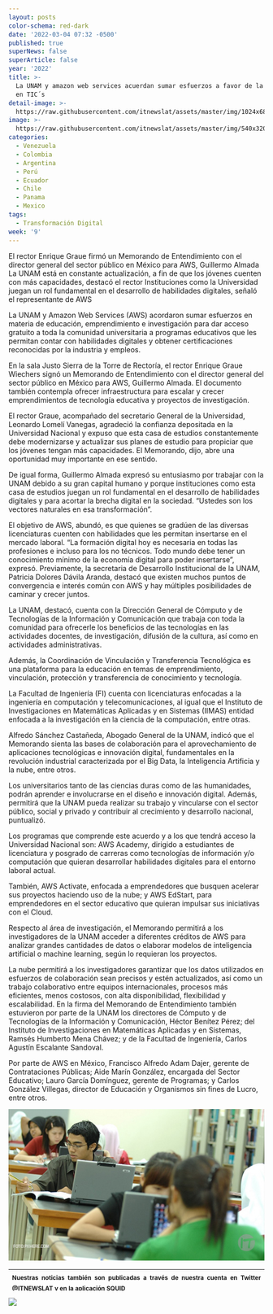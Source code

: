 ```yaml
---
layout: posts
color-schema: red-dark
date: '2022-03-04 07:32 -0500'
published: true
superNews: false
superArticle: false
year: '2022'
title: >-
  La UNAM y amazon web services acuerdan sumar esfuerzos a favor de la educación
  en TIC´s
detail-image: >-
  https://raw.githubusercontent.com/itnewslat/assets/master/img/1024x680/Educacion-Wifi-g.jpg
image: >-
  https://raw.githubusercontent.com/itnewslat/assets/master/img/540x320/Educacion-Wifi-p.jpg
categories:
  - Venezuela
  - Colombia
  - Argentina
  - Perú
  - Ecuador
  - Chile
  - Panama
  - Mexico
tags:
  - Transformación Digital
week: '9'
---
```

El rector Enrique Graue firmó un Memorando de Entendimiento con el director general del sector público en México para AWS, Guillermo Almada
La UNAM está en constante actualización, a fin de que los jóvenes cuenten con más capacidades, destacó el rector
Instituciones como la Universidad juegan un rol fundamental en el desarrollo de habilidades digitales, señaló el representante de AWS
 
La UNAM y Amazon Web Services (AWS) acordaron sumar esfuerzos en materia de educación, emprendimiento e investigación para dar acceso gratuito a toda la comunidad universitaria a programas educativos que les permitan contar con habilidades digitales y obtener certificaciones reconocidas por la industria y empleos.

En la sala Justo Sierra de la Torre de Rectoría, el rector Enrique Graue Wiechers signó un Memorando de Entendimiento con el director general del sector público en México para AWS, Guillermo Almada. El documento también contempla ofrecer infraestructura para escalar y crecer emprendimientos de tecnología educativa y proyectos de investigación.
 
El rector Graue, acompañado del secretario General de la Universidad, Leonardo Lomelí Vanegas, agradeció la confianza depositada en la Universidad Nacional y expuso que esta casa de estudios constantemente debe modernizarse y actualizar sus planes de estudio para propiciar que los jóvenes tengan más capacidades. El Memorando, dijo, abre una oportunidad muy importante en ese sentido.
 
De igual forma, Guillermo Almada expresó su entusiasmo por trabajar con la UNAM debido a su gran capital humano y porque instituciones como esta casa de estudios juegan un rol fundamental en el desarrollo de habilidades digitales y para acortar la brecha digital en la sociedad. “Ustedes son los vectores naturales en esa transformación”.
 
El objetivo de AWS, abundó, es que quienes se gradúen de las diversas licenciaturas cuenten con habilidades que les permitan insertarse en el mercado laboral. “La formación digital hoy es necesaria en todas las profesiones e incluso para los no técnicos. Todo mundo debe tener un conocimiento mínimo de la economía digital para poder insertarse”, expresó.
Previamente, la secretaria de Desarrollo Institucional de la UNAM, Patricia Dolores Dávila Aranda, destacó que existen muchos puntos de convergencia e interés común con AWS y hay múltiples posibilidades de caminar y crecer juntos.

La UNAM, destacó, cuenta con la Dirección General de Cómputo y de Tecnologías de la Información y Comunicación que trabaja con toda la comunidad para ofrecerle los beneficios de las tecnologías en las actividades docentes, de investigación, difusión de la cultura, así como en actividades administrativas.

Además, la Coordinación de Vinculación y Transferencia Tecnológica es una plataforma para la educación en temas de emprendimiento, vinculación, protección y transferencia de conocimiento y tecnología.

La Facultad de Ingeniería (FI) cuenta con licenciaturas enfocadas a la ingeniería en computación y telecomunicaciones, al igual que el Instituto de Investigaciones en Matemáticas Aplicadas y en Sistemas (IIMAS) entidad enfocada a la investigación en la ciencia de la computación, entre otras.

Alfredo Sánchez Castañeda, Abogado General de la UNAM, indicó que el Memorando sienta las bases de colaboración para el aprovechamiento de aplicaciones tecnológicas e innovación digital, fundamentales en la revolución industrial caracterizada por el Big Data, la Inteligencia Artificia y la nube, entre otros.

Los universitarios tanto de las ciencias duras como de las humanidades, podrán aprender e involucrarse en el diseño e innovación digital. Además, permitirá que la UNAM pueda realizar su trabajo y vincularse con el sector público, social y privado y contribuir al crecimiento y desarrollo nacional, puntualizó.
 
Los programas que comprende este acuerdo y a los que tendrá acceso la Universidad Nacional son: AWS Academy, dirigido a estudiantes de licenciatura y posgrado de carreras como tecnologías de información y/o computación que quieran desarrollar habilidades digitales para el entorno laboral actual.
 
También, AWS Activate, enfocada a emprendedores que busquen acelerar sus proyectos haciendo uso de la nube; y AWS EdStart, para emprendedores en el sector educativo que quieran impulsar sus iniciativas con el Cloud.
 
Respecto al área de investigación, el Memorando permitirá a los investigadores de la UNAM acceder a diferentes créditos de AWS para analizar grandes cantidades de datos o elaborar modelos de inteligencia artificial o machine learning, según lo requieran los proyectos.
 
La nube permitirá a los investigadores garantizar que los datos utilizados en esfuerzos de colaboración sean precisos y estén actualizados, así como un trabajo colaborativo entre equipos internacionales, procesos más eficientes, menos costosos, con alta disponibilidad, flexibilidad y escalabilidad.
En la firma del Memorando de Entendimiento también estuvieron por parte de la UNAM los directores de Cómputo y de Tecnologías de la Información y Comunicación, Héctor Benítez Pérez; del Instituto de Investigaciones en Matemáticas Aplicadas y en Sistemas, Ramsés Humberto Mena Chávez; y de la Facultad de Ingeniería, Carlos Agustín Escalante Sandoval.

Por parte de AWS en México, Francisco Alfredo Adam Dajer, gerente de Contrataciones Públicas; Aide Marín González, encargada del Sector Educativo; Lauro García Domínguez, gerente de Programas; y Carlos González Villegas, director de Educación y Organismos sin fines de Lucro, entre otros.

![](https://raw.githubusercontent.com/itnewslat/assets/master/img/540x320/Educacion-Wifi-p.jpg)

<table style="height: 42px;" width="569">
<tbody>
<tr>
<td style="text-align: justify;"><sub><strong>Nuestras noticias también son publicadas a través de nuestra cuenta en Twitter <a href="https://twitter.com/itnewslat?lang=es">@ITNEWSLAT</a> y en la aplicación <a href="https://squidapp.co/en/">SQUID</a></strong></sub></td>
</tr>
</tbody>
</table>

<img src="https://tracker.metricool.com/c3po.jpg?hash=56f88a41e39ab42c063cc51676587a04"/>